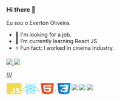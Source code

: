 ### Hi there 👋

Eu sou o Everton Oliveira.


- 🔭 I'm looking for a job.
- 🌱 I’m currently learning React JS.
- ⚡ Fun fact: I worked in cinema industry. 



<div >
  <a href="https://github.com/evertonhlo">
  <img height="180em" src="https://github-readme-stats.vercel.app/api?username=evertonhlo&theme=dracula&show_icons=true"/>
  <img height="180em" src="https://github-readme-stats.vercel.app/api/top-langs/?username=evertonhlo&layout=compact&langs_count=7&theme=dracula"/>
</div>



///

<div> 

 <img align="center" alt="Rafa-Js" height="30" width="40" src="https://raw.githubusercontent.com/devicons/devicon/master/icons/javascript/javascript-plain.svg">
  <img align="center" alt="Rafa-React" height="30" width="40" src="https://raw.githubusercontent.com/devicons/devicon/master/icons/react/react-original.svg">
  <img align="center" alt="Rafa-HTML" height="30" width="40" src="https://raw.githubusercontent.com/devicons/devicon/master/icons/html5/html5-original.svg">
  <img align="center" alt="Rafa-CSS" height="30" width="40" src="https://raw.githubusercontent.com/devicons/devicon/master/icons/css3/css3-original.svg"  
 
  <a href="https://instagram.com/terceirocampo" target="_blank"><img src="https://img.shields.io/badge/-Instagram-%23E4405F?style=for-the-badge&logo=instagram&logoColor=white" target="_blank"></a> 
  <a href = "mailto:evertonhloliveira@gmail.com"><img src="https://img.shields.io/badge/-Gmail-%23333?style=for-the-badge&logo=gmail&logoColor=white" target="_blank"></a>
  <a href="https:/https://www.linkedin.com/in/everton--oliveira/" target="_blank"><img src="https://img.shields.io/badge/-LinkedIn-%230077B5?style=for-the-badge&logo=linkedin&logoColor=white" target="_blank"></a> 
  
 

  

 
</div>
